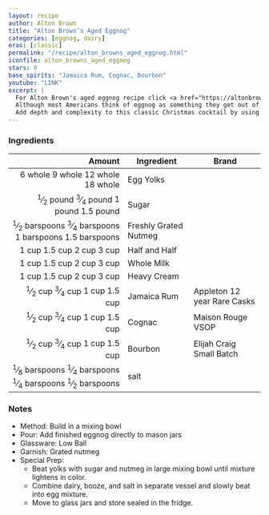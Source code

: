 ```yaml
---
layout: recipe
author: Alton Brown
title: "Alton Brown’s Aged Eggnog"
categories: [eggnog, dairy]
eras: [classic]
permalink: "/recipe/alton_browns_aged_eggnog.html"
iconfile: alton_browns_aged_eggnog
stars: 0
base_spirits: "Jamaica Rum, Cognac, Bourbon"
youtube: "LINK"
excerpt: |
  For Alton Brown's aged eggnog recipe click <a href="https://altonbrown.com/recipe/aged-eggnog/" target="_blank">here</a>.<br><br>
  Although most Americans think of eggnog as something they get out of a milk carton during the two-week period leading up to December 25, eggnog actually descends from sack posset, a strong, thick English beverage built upon eggs, milk, and either a fortified wine (like Madeira) or ale.<br><br>
  Add depth and complexity to this classic Christmas cocktail by using a mix of spirits and allowing it to age.
---
```


### Ingredients

|         Amount | Ingredient            | Brand                       |
| -------------: | --------------------- | --------------------------- |
|        <span class="onex active">6 whole </span> <span class="onehalfx">9 whole </span> <span class="twox">12 whole </span> <span class="threex">18 whole </span>| Egg Yolks             |
|      <span class="onex active"><sup>1</sup>&frasl;<sub>2</sub> pound </span> <span class="onehalfx"><sup>3</sup>&frasl;<sub>4</sub> pound </span> <span class="twox">1 pound </span> <span class="threex">1.5 pound </span>| Sugar                 |
|   <span class="onex active"><sup>1</sup>&frasl;<sub>2</sub> barspoons</span> <span class="onehalfx"><sup>3</sup>&frasl;<sub>4</sub> barspoons</span> <span class="twox">1 barspoons</span> <span class="threex">1.5 barspoons</span>| Freshly Grated Nutmeg |
|          <span class="onex active">1 cup </span> <span class="onehalfx">1.5 cup </span> <span class="twox">2 cup </span> <span class="threex">3 cup </span>| Half and Half         |
|          <span class="onex active">1 cup </span> <span class="onehalfx">1.5 cup </span> <span class="twox">2 cup </span> <span class="threex">3 cup </span>| Whole Milk            |
|          <span class="onex active">1 cup </span> <span class="onehalfx">1.5 cup </span> <span class="twox">2 cup </span> <span class="threex">3 cup </span>| Heavy Cream           |
|        <span class="onex active"><sup>1</sup>&frasl;<sub>2</sub> cup </span> <span class="onehalfx"><sup>3</sup>&frasl;<sub>4</sub> cup </span> <span class="twox">1 cup </span> <span class="threex">1.5 cup </span>| Jamaica Rum           | Appleton 12 year Rare Casks |
|        <span class="onex active"><sup>1</sup>&frasl;<sub>2</sub> cup </span> <span class="onehalfx"><sup>3</sup>&frasl;<sub>4</sub> cup </span> <span class="twox">1 cup </span> <span class="threex">1.5 cup </span>| Cognac                | Maison Rouge VSOP           |
|        <span class="onex active"><sup>1</sup>&frasl;<sub>2</sub> cup </span> <span class="onehalfx"><sup>3</sup>&frasl;<sub>4</sub> cup </span> <span class="twox">1 cup </span> <span class="threex">1.5 cup </span>| Bourbon               | Elijah Craig Small Batch    |
| <span class="onex active"><sup>1</sup>&frasl;<sub>8</sub> barspoons</span> <span class="onehalfx"><sup>1</sup>&frasl;<sub>4</sub> barspoons</span> <span class="twox"><sup>1</sup>&frasl;<sub>4</sub> barspoons</span> <span class="threex"><sup>1</sup>&frasl;<sub>2</sub> barspoons</span>| salt                  |

### Notes

- Method: Build in a mixing bowl
- Pour: Add finished eggnog directly to mason jars
- Glassware: Low Ball
- Garnish: Grated nutmeg
- Special Prep:
  - Beat yolks with sugar and nutmeg in large mixing bowl until mixture lightens in color.
  - Combine dairy, booze, and salt in separate vessel and slowly beat into egg mixture.
  - Move to glass jars and store sealed in the fridge.

